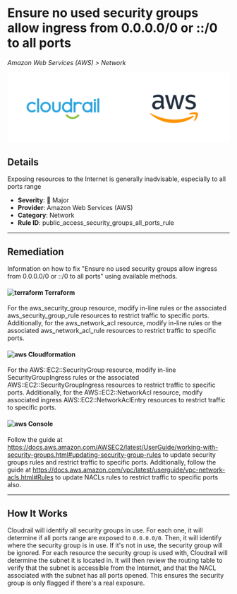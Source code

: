 # Ensure no used security groups allow ingress from 0.0.0.0/0 or ::/0 to all ports

*Amazon Web Services (AWS) > Network*

![Cloudrail and Amazon Web Services (AWS) logos](../images/cloudrail_aws.png)

## Details
Exposing resources to the Internet is generally inadvisable, especially to all ports range

- **Severity**: 🔴 Major
- **Provider**: Amazon Web Services (AWS)
- **Category**: Network
- **Rule ID**: public_access_security_groups_all_ports_rule

---

## Remediation
Information on how to fix "Ensure no used security groups allow ingress from 0.0.0.0/0 or ::/0 to all ports" using available methods.


####  <img src="../_media/emojis/terraform.png" alt="terraform" width="20"/>  Terraform
For the aws_security_group resource, modify in-line rules or the associated aws_security_group_rule resources to restrict traffic to specific ports. Additionally, for the aws_network_acl resource, modify in-line rules or the associated aws_network_acl_rule resources to restrict traffic to specific ports.








#### <img src="../_media/emojis/aws.png" alt="aws" width="20"/> Cloudformation
For the AWS::EC2::SecurityGroup resource, modify in-line SecurityGroupIngress rules or the associated AWS::EC2::SecurityGroupIngress resources to restrict traffic to specific ports. Additionally, for the AWS::EC2::NetworkAcl resource, modify associated ingress AWS::EC2::NetworkAclEntry resources to restrict traffic to specific ports.



####  <img src="../_media/emojis/aws.png" alt="aws" width="20"/> Console
Follow the guide at <https://docs.aws.amazon.com/AWSEC2/latest/UserGuide/working-with-security-groups.html#updating-security-group-rules> to update security groups rules and restrict traffic to specific ports. Additionally, follow the guide at <https://docs.aws.amazon.com/vpc/latest/userguide/vpc-network-acls.html#Rules> to update NACLs rules to restrict traffic to specific ports also.




---

## How It Works
Cloudrail will identify all security groups in use. For each one, it will determine if all ports range are exposed to `0.0.0.0/0`. Then, it will identify where the security group is in use. If it's not in use, the security group will be ignored. For each resource the security group is used with, Cloudrail will determine the subnet it is located in. It will then review the routing table to verify that the subnet is accessible from the Internet, and that the NACL associated with the subnet has all ports opened. This ensures the security group is only flagged if there's a real exposure.